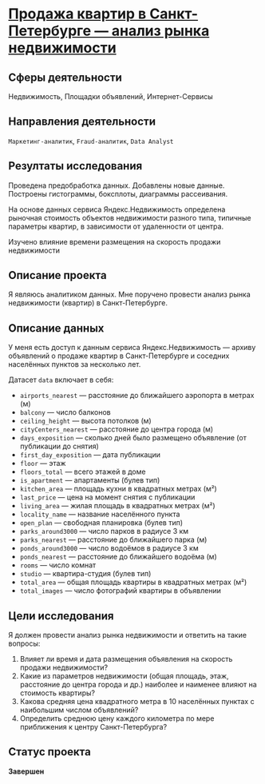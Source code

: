 # [Продажа квартир в Санкт-Петербурге — анализ рынка недвижимости](https://github.com/BlackAkcel/Yandex.Praktikum/blob/main/Real%20estate%20market%20analysis/apartments.ipynb)
## Сферы деятельности
Недвижимость, Площадки объявлений, Интернет-Сервисы
## Направления деятельности
`Маркетинг-аналитик`, `Fraud-аналитик`, `Data Analyst`
## Резултаты исследования
Проведена предобработка данных. Добавлены новые данные.
Построены гистограммы, боксплоты, диаграммы рассеивания.

На основе данных сервиса Яндекс.Недвижимость определена рыночная стоимость
объектов недвижимости разного типа, типичные параметры квартир, в зависимости от
удаленности от центра. 

Изучено влияние времени размещения на скорость продажи недвижимости

## Описание проекта
Я являюсь аналитиком данных. Мне поручено провести анализ рынка недвижимости (квартир) в Санкт-Петербурге. 


## Описание данных

У меня есть доступ к данным сервиса Яндекс.Недвижимость — архиву объявлений о продаже квартир в Санкт-Петербурге и соседних населённых пунктов за несколько лет.

Датасет `data` включает в себя:
- `airports_nearest` — расстояние до ближайшего аэропорта в метрах (м)
- `balcony` — число балконов
- `ceiling_height` — высота потолков (м)
- `cityCenters_nearest` — расстояние до центра города (м)
- `days_exposition` — сколько дней было размещено объявление (от публикации до снятия)
- `first_day_exposition` — дата публикации
- `floor` — этаж
- `floors_total` — всего этажей в доме
- `is_apartment` — апартаменты (булев тип)
- `kitchen_area` — площадь кухни в квадратных метрах (м²)
- `last_price` — цена на момент снятия с публикации
- `living_area` — жилая площадь в квадратных метрах (м²)
- `locality_name` — название населённого пункта
- `open_plan` — свободная планировка (булев тип)
- `parks_around3000` — число парков в радиусе 3 км
- `parks_nearest` — расстояние до ближайшего парка (м)
- `ponds_around3000` — число водоёмов в радиусе 3 км
- `ponds_nearest` — расстояние до ближайшего водоёма (м)
- `rooms` — число комнат
- `studio` — квартира-студия (булев тип)
- `total_area` — общая площадь квартиры в квадратных метрах (м²)
- `total_images` — число фотографий квартиры в объявлении

## Цели исследования

Я должен провести анализ рынка недвижимости и ответить на такие вопросы:
1. Влияет ли время и дата размещения объявления на скорость продажи недвижимости?
2. Какие из параметров недвижимости (общая площадь, этаж, расстояние до центра города и др.) наиболее и наименее влияют на стоимость квартиры?
3. Какова средняя цена квадратного метра в 10 населённых пунктах с наибольшим числом объявлений?
4. Определить среднюю цену каждого километра по мере приближения к центру Санкт-Петербурга?

## Статус проекта
**Завершен**
